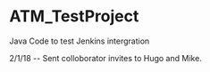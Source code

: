 # ATM_TestProject
Java Code to test Jenkins intergration

2/1/18 -- Sent colloborator invites to Hugo and Mike.

